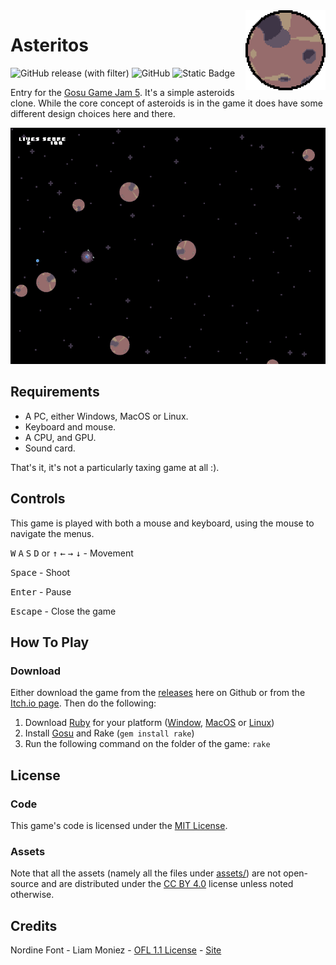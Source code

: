 <img src="assets/sprites/icon.png" width="128" height="128" align="right" />

# Asteritos

![GitHub release (with filter)](https://img.shields.io/github/v/release/chadowo/asteritos?style=flat-square) ![GitHub](https://img.shields.io/github/license/chadowo/asteritos?style=flat-square&color=blue) ![Static Badge](https://img.shields.io/badge/get%20it-green?style=flat-square&logo=itch.io&logoColor=white&label=itch.io&color=fa5c5c&link=https%3A%2F%2Fchadow.itch.io%2Fasteritos)

Entry for the [Gosu Game Jam 5](https://itch.io/jam/gosu-game-jam-5). It's a simple asteroids clone.
While the core concept of asteroids is in the game it does have some different design choices here and there.

<p align="center">
  <img src="/docs/media/screenshot-1.png" alt="screenshot"/>
</p>

## Requirements

- A PC, either Windows, MacOS or Linux.
- Keyboard and mouse.
- A CPU, and GPU.
- Sound card.

That's it, it's not a particularly taxing game at all :).

## Controls

This game is played with both a mouse and keyboard, using the mouse to navigate the menus.

<kbd>W</kbd> <kbd>A</kbd> <kbd>S</kbd> <kbd>D</kbd> or <kbd>↑</kbd> <kbd>←</kbd> <kbd>→</kbd> <kbd>↓</kbd> - Movement

<kbd>Space</kbd> - Shoot

<kbd>Enter</kbd> - Pause

<kbd>Escape</kbd> - Close the game

## How To Play

### Download

Either download the game from the [releases](https://github.com/Chadowo/asteritos/releases) here on Github or from the [Itch.io page](https://chadow.itch.io/asteritos).
Then do the following:

1. Download [Ruby](https://www.ruby-lang.org/) for your platform ([Window](https://rubyinstaller.org/), [MacOS](https://www.ruby-lang.org/en/documentation/installation/#homebrew) or [Linux](https://www.ruby-lang.org/en/documentation/installation/#apt))
2. Install [Gosu](https://www.libgosu.org/ruby.html) and Rake (`gem install rake`)
3. Run the following command on the folder of the game: `rake`

## License

### Code

This game's code is licensed under the [MIT License](LICENSE).

### Assets

Note that all the assets (namely all the files under [assets/](/assets)) are not open-source and are
distributed under the [CC BY 4.0](https://creativecommons.org/licenses/by/4.0/) license unless noted otherwise.

## Credits

Nordine Font - Liam Moniez - [OFL 1.1 License](/assets/fonts/nordine/license.txt) - [Site](https://www.behance.net/agraffs)
